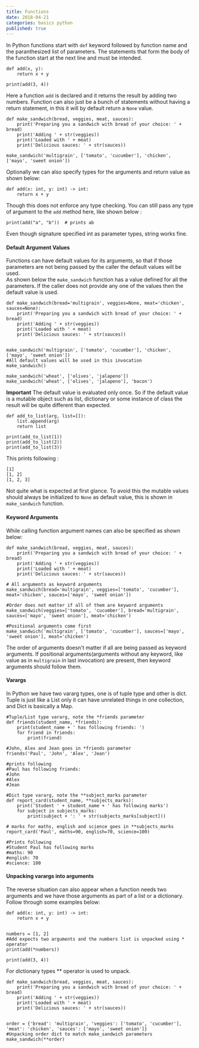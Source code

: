 ```yaml
---
title: Functions
date: 2018-04-21
categories: basics python
published: true
---
```


In Python functions start with `def` keyword followed by function name and the paranthesized list of parameters. The statements that form the body of the function start at the next line and must be intended.  

```
def add(x, y):
    return x + y

print(add(3, 4))
```  

Here a function `add` is declared and it returns the result by adding two numbers. Function can also just be a bunch of statements without having a return statement, in this it will by default return a `None` value.  

```
def make_sandwich(bread, veggies, meat, sauces):
    print('Preparing you a sandwich with bread of your choice: ' + bread)
    print('Adding ' + str(veggies))
    print('Loaded with ' + meat)
    print('Delicious sauces: ' + str(sauces))

make_sandwich('multigrain', ['tomato', 'cucumber'], 'chicken', ['mayo', 'sweet onion'])
```  

Optionally we can also specify types for the arguments and return value as shown below:  

```
def add(x: int, y: int) -> int:
    return x + y
```  
Though this does not enforce any type checking. You can still pass any type of argument to the `add` method here, like shown below :  
```
print(add("a", "b"))  # prints ab
```  
Even though signature specified int as parameter types, string works fine.

#### Default Argument Values  

Functions can have default values for its arguments, so that if those parameters are not being passed by the caller the default values will be used.  
As shown below the `make_sandwich` function has a value defined for all the parameters. If the caller does not provide any one of the values then the default value is used.  

```
def make_sandwich(bread='multigrain', veggies=None, meat='chicken', sauces=None):
    print('Preparing you a sandwich with bread of your choice: ' + bread)
    print('Adding ' + str(veggies))
    print('Loaded with ' + meat)
    print('Delicious sauces: ' + str(sauces))


make_sandwich('multigrain', ['tomato', 'cucumber'], 'chicken', ['mayo', 'sweet onion'])
#All default values will be used in this invocation  
make_sandwich()

make_sandwich('wheat', ['olives', 'jalapeno'])
make_sandwich('wheat', ['olives', 'jalapeno'], 'bacon')
```  

**Important** The default value is evaluated only once. So if the default value is a mutable object such as list, dictionary or some instance of class the result will be quite different than expected.  

```
def add_to_list(arg, list=[]):
    list.append(arg)
    return list

print(add_to_list(1))
print(add_to_list(2))
print(add_to_list(3))
```  
This prints following :  
```
[1]
[1, 2]
[1, 2, 3]
```

Not quite what is expected at first glance. To avoid this the mutable values should always be initialized to `None` as default value, this is shown in `make_sandwich` function.  

####  Keyword Arguments  

While calling function argument names can also be specified as shown below:  
```
def make_sandwich(bread, veggies, meat, sauces):
    print('Preparing you a sandwich with bread of your choice: ' + bread)
    print('Adding ' + str(veggies))
    print('Loaded with ' + meat)
    print('Delicious sauces: ' + str(sauces))

# All arguments as keyword arguments  
make_sandwich(bread='multigrain', veggies=['tomato', 'cucumber'], meat='chicken', sauces=['mayo', 'sweet onion'])

#Order does not matter if all of them are keyword arguments  
make_sandwich(veggies=['tomato', 'cucumber'], bread='multigrain', sauces=['mayo', 'sweet onion'], meat='chicken')

#Positional arguments come first
make_sandwich('multigrain', ['tomato', 'cucumber'], sauces=['mayo', 'sweet onion'], meat='chicken')

```  

The order of arguments doesn't matter if all are being passed as keyword arguments. If positional arguments(arguments without any keyword, like value as in `multigrain` in last invocation) are present, then keyword arguments should follow them.  

#### Varargs  

In Python we have two vararg types, one is of tuple type and other is dict. Tuple is just like a List only it can have unrelated things in one collection, and Dict is basically a Map.  

```
#Tuple/List type vararg, note the *friends parameter
def friends(student_name, *friends):
    print(student_name + ' has following friends: ')
    for friend in friends:
        print(friend)

#John, Alex and Jean goes in *friends parameter
friends('Paul', 'John', 'Alex', 'Jean')

#prints following
#Paul has following friends: 
#John
#Alex
#Jean
```
```
#Dict type vararg, note the **subject_marks parameter
def report_card(student_name, **subjects_marks):
    print('Student ' + student_name + ' has following marks')
    for subject in subjects_marks:
        print(subject + ': ' + str(subjects_marks[subject]))

# marks for maths, english and science goes in **subjects_marks
report_card('Paul', maths=90, english=70, science=100)

#Prints following
#Student Paul has following marks
#maths: 90
#english: 70
#science: 100

```  


#### Unpacking varargs into arguments 

The reverse situation can also appear when a function needs two arguments and we have those arguments as part of a list or a dictionary. Follow through some examples below:  

```
def add(x: int, y: int) -> int:
    return x + y


numbers = [1, 2]
#Add expects two arguments and the numbers list is unpacked using * operator
print(add(*numbers))

print(add(3, 4))
```

For dictionary types ** operator is used to unpack.  
```
def make_sandwich(bread, veggies, meat, sauces):
    print('Preparing you a sandwich with bread of your choice: ' + bread)
    print('Adding ' + str(veggies))
    print('Loaded with ' + meat)
    print('Delicious sauces: ' + str(sauces))


order = {'bread': 'multigrain', 'veggies': ['tomato', 'cucumber'], 'meat': 'chicken', 'sauces': ['mayo', 'sweet onion']}
#Unpacking order dict to match make_sandwich parameters
make_sandwich(**order)
```  
